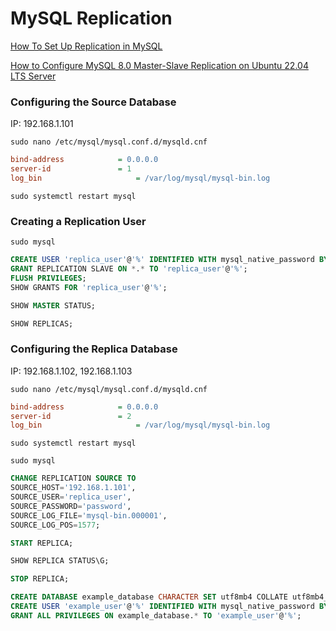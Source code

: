 # MySQL Replication

[How To Set Up Replication in MySQL](https://www.digitalocean.com/community/tutorials/how-to-set-up-replication-in-mysql)

[How to Configure MySQL 8.0 Master-Slave Replication on Ubuntu 22.04 LTS Server](https://www.youtube.com/watch?v=s4oYWBGy_FE)

### Configuring the Source Database 

IP: 192.168.1.101

```shell
sudo nano /etc/mysql/mysql.conf.d/mysqld.cnf
```

```ini
bind-address            = 0.0.0.0
server-id               = 1
log_bin          		    = /var/log/mysql/mysql-bin.log
```

```shell
sudo systemctl restart mysql
```

### Creating a Replication User

```shell
sudo mysql
```

```sql
CREATE USER 'replica_user'@'%' IDENTIFIED WITH mysql_native_password BY 'password';
GRANT REPLICATION SLAVE ON *.* TO 'replica_user'@'%';
FLUSH PRIVILEGES;
SHOW GRANTS FOR 'replica_user'@'%';
```

```sql
SHOW MASTER STATUS;
```

```sql
SHOW REPLICAS;
```

### Configuring the Replica Database

IP: 192.168.1.102, 192.168.1.103

```shell
sudo nano /etc/mysql/mysql.conf.d/mysqld.cnf
```

```ini
bind-address            = 0.0.0.0
server-id               = 2
log_bin          		    = /var/log/mysql/mysql-bin.log
```

```shell
sudo systemctl restart mysql
```

```shell
sudo mysql
```

```sql
CHANGE REPLICATION SOURCE TO
SOURCE_HOST='192.168.1.101',
SOURCE_USER='replica_user',
SOURCE_PASSWORD='password',
SOURCE_LOG_FILE='mysql-bin.000001',
SOURCE_LOG_POS=1577;
```

```sql
START REPLICA;
```

```sql
SHOW REPLICA STATUS\G;
```

```sql
STOP REPLICA;
```


```sql
CREATE DATABASE example_database CHARACTER SET utf8mb4 COLLATE utf8mb4_unicode_ci;
CREATE USER 'example_user'@'%' IDENTIFIED WITH mysql_native_password BY 'password';
GRANT ALL PRIVILEGES ON example_database.* TO 'example_user'@'%';
```
